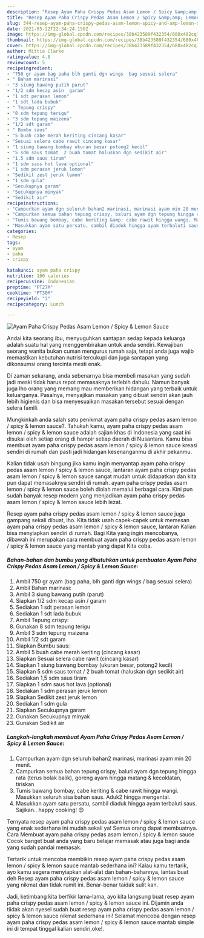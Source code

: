 ```yaml
---
description: "Resep Ayam Paha Crispy Pedas Asam Lemon / Spicy &amp;amp; Lemon Sauce yang enak Untuk Jualan"
title: "Resep Ayam Paha Crispy Pedas Asam Lemon / Spicy &amp;amp; Lemon Sauce yang enak Untuk Jualan"
slug: 344-resep-ayam-paha-crispy-pedas-asam-lemon-spicy-and-amp-lemon-sauce-yang-enak-untuk-jualan
date: 2021-05-22T22:34:24.156Z
image: https://img-global.cpcdn.com/recipes/38b423589f432354/680x482cq70/ayam-paha-crispy-pedas-asam-lemon-spicy-lemon-sauce-foto-resep-utama.jpg
thumbnail: https://img-global.cpcdn.com/recipes/38b423589f432354/680x482cq70/ayam-paha-crispy-pedas-asam-lemon-spicy-lemon-sauce-foto-resep-utama.jpg
cover: https://img-global.cpcdn.com/recipes/38b423589f432354/680x482cq70/ayam-paha-crispy-pedas-asam-lemon-spicy-lemon-sauce-foto-resep-utama.jpg
author: Mittie Clarke
ratingvalue: 4.8
reviewcount: 5
recipeingredient:
- "750 gr ayam bag paha blh ganti dgn wings  bag sesuai selera"
- " Bahan marinasi"
- "3 siung bawang putih parut"
- "1/2 sdm kecap asin  garam"
- "1 sdt perasan lemon"
- "1 sdt lada bubuk"
- " Tepung crispy"
- "8 sdm tepung terigu"
- "3 sdm tepung maizena"
- "1/2 sdt garam"
- " Bumbu saus"
- "5 buah cabe merah keriting cincang kasar"
- "Sesuai selera cabe rawit cincang kasar"
- "1 siung bawang bombay ukuran besar potong2 kecil"
- "5 sdm saus tomat  2 buah tomat haluskan dgn sedikit air"
- "1,5 sdm saus tiram"
- "1 sdm saus hot lava optional"
- "1 sdm perasan jeruk lemon"
- "Sedikit zest jeruk lemon"
- "1 sdm gula"
- "Secukupnya garam"
- "Secukupnya minyak"
- "Sedikit air"
recipeinstructions:
- "Campurkan ayam dgn seluruh bahan2 marinasi, marinasi ayam min 20 menit."
- "Campurkan semua bahan tepung crispy, baluri ayam dgn tepung hingga rata (terus bolak balik), goreng ayam hingga matang &amp; kecoklatan, tiriskan"
- "Tumis bawang bombay, cabe keriting &amp; cabe rawit hingga wangi. Masukkan seluruh sisa bahan saus. Aduk2 hingga mengental."
- "Masukkan ayam satu persatu, sambil diaduk hingga ayam terbaluti saus. Sajikan.. happy cooking! 😊"
categories:
- Resep
tags:
- ayam
- paha
- crispy

katakunci: ayam paha crispy 
nutrition: 160 calories
recipecuisine: Indonesian
preptime: "PT27M"
cooktime: "PT30M"
recipeyield: "3"
recipecategory: Lunch

---
```



![Ayam Paha Crispy Pedas Asam Lemon / Spicy &amp; Lemon Sauce](https://img-global.cpcdn.com/recipes/38b423589f432354/680x482cq70/ayam-paha-crispy-pedas-asam-lemon-spicy-lemon-sauce-foto-resep-utama.jpg)

Andai kita seorang ibu, menyuguhkan santapan sedap kepada keluarga adalah suatu hal yang menggembirakan untuk anda sendiri. Kewajiban seorang  wanita bukan cuman mengurus rumah saja, tetapi anda juga wajib memastikan kebutuhan nutrisi tercukupi dan juga santapan yang dikonsumsi orang tercinta mesti enak.

Di zaman  sekarang, anda sebenarnya bisa membeli masakan yang sudah jadi meski tidak harus repot memasaknya terlebih dahulu. Namun banyak juga lho orang yang memang mau memberikan hidangan yang terbaik untuk keluarganya. Pasalnya, menyajikan masakan yang dibuat sendiri akan jauh lebih higienis dan bisa menyesuaikan masakan tersebut sesuai dengan selera famili. 



Mungkinkah anda salah satu penikmat ayam paha crispy pedas asam lemon / spicy &amp; lemon sauce?. Tahukah kamu, ayam paha crispy pedas asam lemon / spicy &amp; lemon sauce adalah sajian khas di Indonesia yang saat ini disukai oleh setiap orang di hampir setiap daerah di Nusantara. Kamu bisa membuat ayam paha crispy pedas asam lemon / spicy &amp; lemon sauce kreasi sendiri di rumah dan pasti jadi hidangan kesenanganmu di akhir pekanmu.

Kalian tidak usah bingung jika kamu ingin menyantap ayam paha crispy pedas asam lemon / spicy &amp; lemon sauce, lantaran ayam paha crispy pedas asam lemon / spicy &amp; lemon sauce sangat mudah untuk didapatkan dan kita pun dapat memasaknya sendiri di rumah. ayam paha crispy pedas asam lemon / spicy &amp; lemon sauce boleh diolah memalui berbagai cara. Kini pun sudah banyak resep modern yang menjadikan ayam paha crispy pedas asam lemon / spicy &amp; lemon sauce lebih lezat.

Resep ayam paha crispy pedas asam lemon / spicy &amp; lemon sauce juga gampang sekali dibuat, lho. Kita tidak usah capek-capek untuk memesan ayam paha crispy pedas asam lemon / spicy &amp; lemon sauce, lantaran Kalian bisa menyiapkan sendiri di rumah. Bagi Kita yang ingin mencobanya, dibawah ini merupakan cara membuat ayam paha crispy pedas asam lemon / spicy &amp; lemon sauce yang mantab yang dapat Kita coba.

<!--inarticleads1-->

##### Bahan-bahan dan bumbu yang dibutuhkan untuk pembuatan Ayam Paha Crispy Pedas Asam Lemon / Spicy &amp; Lemon Sauce:

1. Ambil 750 gr ayam (bag paha, blh ganti dgn wings / bag sesuai selera)
1. Ambil  Bahan marinasi:
1. Ambil 3 siung bawang putih (parut)
1. Siapkan 1/2 sdm kecap asin / garam
1. Sediakan 1 sdt perasan lemon
1. Sediakan 1 sdt lada bubuk
1. Ambil  Tepung crispy:
1. Gunakan 8 sdm tepung terigu
1. Ambil 3 sdm tepung maizena
1. Ambil 1/2 sdt garam
1. Siapkan  Bumbu saus:
1. Ambil 5 buah cabe merah keriting (cincang kasar)
1. Siapkan Sesuai selera cabe rawit (cincang kasar)
1. Siapkan 1 siung bawang bombay (ukuran besar, potong2 kecil)
1. Siapkan 5 sdm saus tomat / 2 buah tomat (haluskan dgn sedikit air)
1. Sediakan 1,5 sdm saus tiram
1. Siapkan 1 sdm saus hot lava (optional)
1. Sediakan 1 sdm perasan jeruk lemon
1. Siapkan Sedikit zest jeruk lemon
1. Sediakan 1 sdm gula
1. Siapkan Secukupnya garam
1. Gunakan Secukupnya minyak
1. Gunakan Sedikit air




<!--inarticleads2-->

##### Langkah-langkah membuat Ayam Paha Crispy Pedas Asam Lemon / Spicy &amp; Lemon Sauce:

1. Campurkan ayam dgn seluruh bahan2 marinasi, marinasi ayam min 20 menit.
1. Campurkan semua bahan tepung crispy, baluri ayam dgn tepung hingga rata (terus bolak balik), goreng ayam hingga matang &amp; kecoklatan, tiriskan
1. Tumis bawang bombay, cabe keriting &amp; cabe rawit hingga wangi. Masukkan seluruh sisa bahan saus. Aduk2 hingga mengental.
1. Masukkan ayam satu persatu, sambil diaduk hingga ayam terbaluti saus. Sajikan.. happy cooking! 😊




Ternyata resep ayam paha crispy pedas asam lemon / spicy &amp; lemon sauce yang enak sederhana ini mudah sekali ya! Semua orang dapat membuatnya. Cara Membuat ayam paha crispy pedas asam lemon / spicy &amp; lemon sauce Cocok banget buat anda yang baru belajar memasak atau juga bagi anda yang sudah pandai memasak.

Tertarik untuk mencoba membikin resep ayam paha crispy pedas asam lemon / spicy &amp; lemon sauce mantab sederhana ini? Kalau kamu tertarik, ayo kamu segera menyiapkan alat-alat dan bahan-bahannya, lantas buat deh Resep ayam paha crispy pedas asam lemon / spicy &amp; lemon sauce yang nikmat dan tidak rumit ini. Benar-benar taidak sulit kan. 

Jadi, ketimbang kita berfikir lama-lama, ayo kita langsung buat resep ayam paha crispy pedas asam lemon / spicy &amp; lemon sauce ini. Dijamin anda tiidak akan nyesel sudah buat resep ayam paha crispy pedas asam lemon / spicy &amp; lemon sauce nikmat sederhana ini! Selamat mencoba dengan resep ayam paha crispy pedas asam lemon / spicy &amp; lemon sauce mantab simple ini di tempat tinggal kalian sendiri,oke!.

